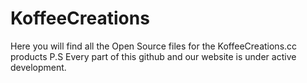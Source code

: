 # KoffeeCreations

Here you will find all the Open Source files for the KoffeeCreations.cc products P.S Every part of this github and our website is under active development.
